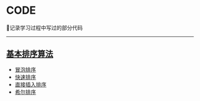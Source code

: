 # CODE
:rocket:记录学习过程中写过的部分代码

---
## [基本排序算法](基本排序算法 "打开基本排序算法文件夹")
- [冒泡排序](基本排序算法/冒泡排序.c "查看冒泡排序算法代码")
- [快速排序](基本排序算法/快速排序.c "查看快速排序算法代码")
- [直接插入排序](基本排序算法/直接插入排序.c "查看直接插入排序算法代码")
- [希尔排序](基本排序算法/希尔排序.c "查看希尔排序算法代码")
